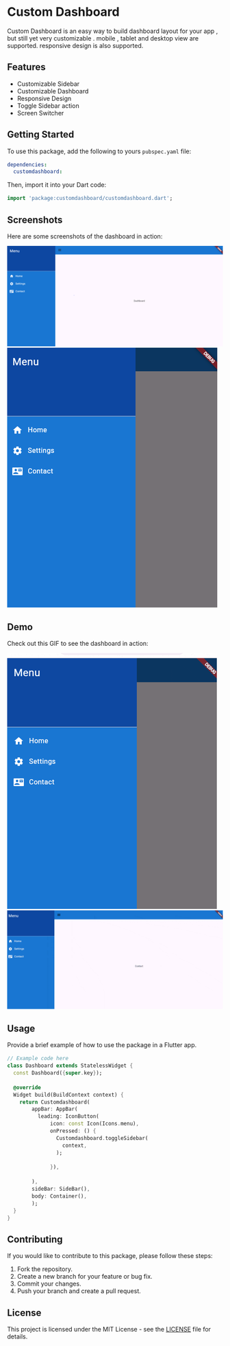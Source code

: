 <!--
This README describes the package. If you publish this package to pub.dev,
this README's contents appear on the landing page for your package.

For information about how to write a good package README, see the guide for
[writing package pages](https://dart.dev/tools/pub/writing-package-pages).

For general information about developing packages, see the Dart guide for
[creating packages](https://dart.dev/guides/libraries/create-packages)
and the Flutter guide for
[developing packages and plugins](https://flutter.dev/to/develop-packages).
-->


# Custom Dashboard 

Custom Dashboard is an easy way to build dashboard layout for your app , but still yet very customizable . mobile , tablet and desktop view are supported.
responsive design is also supported.

## Features

- Customizable Sidebar
- Customizable Dashboard
- Responsive Design
- Toggle Sidebar action 
- Screen Switcher


## Getting Started

To use this package, add the following to yours `pubspec.yaml` file:

```yaml
dependencies:
  customdashboard: 
```

Then, import it into your Dart code:

```dart
import 'package:customdashboard/customdashboard.dart';
```

## Screenshots

Here are some screenshots of the dashboard in action:

![desktop](assets/screenshot/desktops.png)
![mobile](assets/screenshot/mobiles.png)

## Demo

Check out this GIF to see the dashboard in action:

![mobile](assets/gif/mobile.gif)
![desktop](assets/gif/desktop.gif)

## Usage

Provide a brief example of how to use the package in a Flutter app.

```dart
// Example code here
class Dashboard extends StatelessWidget {
  const Dashboard({super.key});

  @override
  Widget build(BuildContext context) {
    return Customdashboard(
        appBar: AppBar(
          leading: IconButton(
              icon: const Icon(Icons.menu),
              onPressed: () {
                Customdashboard.toggleSidebar(
                  context,
                );
                
              }),
              
        ),
        sideBar: SideBar(),
        body: Container(),
        );
  }
}

```

## Contributing

If you would like to contribute to this package, please follow these steps:

1. Fork the repository.
2. Create a new branch for your feature or bug fix.
3. Commit your changes.
4. Push your branch and create a pull request.

## License

This project is licensed under the MIT License - see the [LICENSE](LICENSE) file for details.

